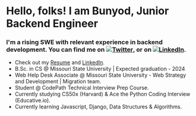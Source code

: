 # Hello, folks!  I am Bunyod, Junior Backend Engineer

### I'm a rising SWE with relevant experience in backend development. You can find me on [![Twitter][1.2]][1], or on [![LinkedIn][2.2]][2].

[1.2]: http://i.imgur.com/wWzX9uB.png (twitter icon without padding)
[2.2]: https://raw.githubusercontent.com/MartinHeinz/MartinHeinz/master/linkedin-3-16.png (LinkedIn icon without padding)

<!-- Links to your social media accounts -->

[1]: https://twitter.com/babdusaid0v
[2]: https://www.linkedin.com/in/bunyodabdusaidov

* Check out my [Resume](https://gist.github.com/bunyodabdusaidov/92e929ae4dd471820b6b2479d9ff26d7) and [LinkedIn](https://www.linkedin.com/in/bunyodabdusaidov).
* B.Sc. in CS @ Missouri State University | Expected graduation - 2024 
* Web Help Desk Associate @ Missouri State University - Web Strategy and Development | Migration team.
* Student @ CodePath Technical Interview Prep Course.
* Currently studying CS50x (Harvard) & Ace the Python Coding Interview (Educative.io).
* Currently learning Javascript, Django, Data Structures & Algorithms.









